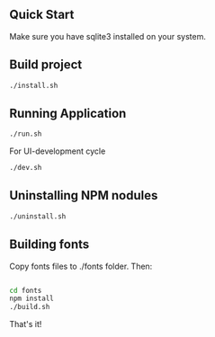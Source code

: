 ## Quick Start

Make sure you have sqlite3 installed on your system.

## Build project

```bash
./install.sh
```

## Running Application

```bash
./run.sh
```

For UI-development cycle
```bash
./dev.sh
```
## Uninstalling NPM nodules
```bash
./uninstall.sh
```

## Building fonts 

Copy fonts files to ./fonts folder. Then:
```bash

cd fonts
npm install
./build.sh

```

That's it!

